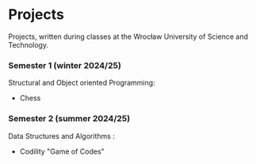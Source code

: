 # Projects

Projects, written during classes at the Wrocław University of Science and Technology.

### Semester 1 (winter 2024/25)

Structural and Object oriented Programming:
  - Chess 

### Semester 2 (summer 2024/25)

Data Structures and Algorithms :
  - Codility "Game of Codes"
